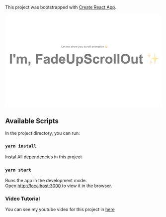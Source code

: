 This project was bootstrapped with [Create React App](https://github.com/facebook/create-react-app).

![Project Preview](./scroll.png)

## Available Scripts

In the project directory, you can run:
### `yarn install`

Instal All dependencies in this project

### `yarn start`

Runs the app in the development mode.<br />
Open [http://localhost:3000](http://localhost:3000) to view it in the browser.

### Video Tutorial
You can see my youtube video for this project in [here](https://youtu.be/OAx0we521sk)